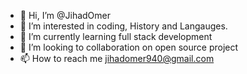 - 👋 Hi, I’m @JihadOmer
- 👀 I’m interested in coding, History and Langauges.
- 🌱 I’m currently learning full stack development
- 💞️ I’m looking to collaboration on open source project 
- 📫 How to reach me jihadomer940@gmail.com

<!---
JihadOmer/JihadOmer is a ✨ special ✨ repository because its `README.md` (this file) appears on your GitHub profile.
You can click the Preview link to take a look at your changes.
--->
